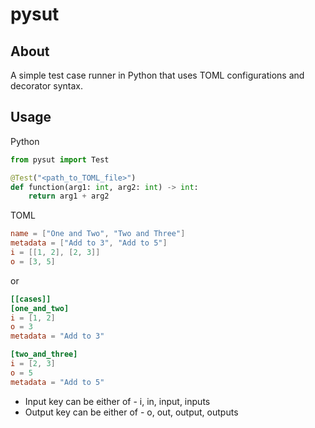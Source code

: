 # pysut

## About

A simple test case runner in Python that uses TOML configurations and decorator syntax.

## Usage

Python

```python
from pysut import Test

@Test("<path_to_TOML_file>")
def function(arg1: int, arg2: int) -> int:
    return arg1 + arg2
```

TOML

```toml
name = ["One and Two", "Two and Three"]
metadata = ["Add to 3", "Add to 5"]
i = [[1, 2], [2, 3]]
o = [3, 5]
```

or

```toml
[[cases]]
[one_and_two]
i = [1, 2]
o = 3
metadata = "Add to 3"

[two_and_three]
i = [2, 3]
o = 5
metadata = "Add to 5"
```

- Input key can be either of - i, in, input, inputs
- Output key can be either of - o, out, output, outputs

